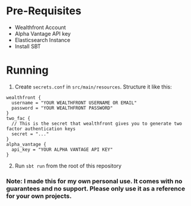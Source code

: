 # Pre-Requisites

- Wealthfront Account
- Alpha Vantage API key
- Elasticsearch Instance
- Install SBT

# Running

1) Create `secrets.conf` in `src/main/resources`. Structure it like this:
```HOCON
wealthfront {
  username = "YOUR WEALTHFRONT USERNAME OR EMAIL"
  password = "YOUR WEALTHFRONT PASSWORD"
}
two_fac {
  // This is the secret that wealthfront gives you to generate two factor authentication keys
  secret = "..."
}
alpha_vantage {
  api_key = "YOUR ALPHA VANTAGE API KEY"
}
```
2) Run `sbt run` from the root of this repository


### **Note: I made this for my own personal use. It comes with no guarantees and no support. Please only use it as a reference for your own projects.**
